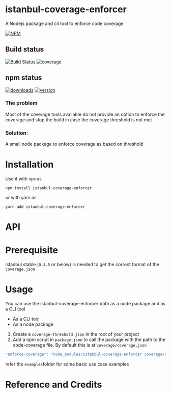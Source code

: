 # istanbul-coverage-enforcer
A Nodejs package and cli tool to enforce code coverage

[![NPM](https://nodei.co/npm/istanbul-coverage-enforcer.png)](https://npmjs.org/package/istanbul-coverage-enforcer)

## Build status
[![Build Status](https://travis-ci.org/addityasingh/istanbul-coverage-enforcer.svg?branch=master)](https://travis-ci.org/addityasingh/istanbul-coverage-enforcer)
[![coverage](https://codecov.io/github/addityasingh/istanbul-coverage-enforcer/coverage.svg?precision=0)](https://codecov.io/github/addityasingh/istanbul-coverage-enforcer)

## npm status
[![downloads](https://img.shields.io/npm/dt/istanbul-coverage-enforcer.svg)](https://npmjs.org/package/istanbul-coverage-enforcer)
[![version](https://img.shields.io/npm/v/istanbul-coverage-enforcer.svg)](https://npmjs.org/package/istanbul-coverage-enforcer)


### The problem
Most of the coverage tools available do not provide an option to enforce the coverage and stop the build in case the coverage threshold is not met

### Solution: 
A small node package to enforce coverage as based on threshold

# Installation
Use it with `npm` as

```
npm install istanbul-coverage-enforcer
```

or with yarn as 

```
yarn add istanbul-coverage-enforcer
```

# API

# Prerequisite
istanbul stable (`0.4.5` or below) is needed to get the correct format of the `coverage.json`

# Usage
You can use the istanbul-coverage-enforcer both as a node package and as a CLI tool
- As a CLI tool
- As a node package
1. Create a `coverage-threshold.json` in the root of your project
2. Add a npm script in `package.json` to call the package with the path to the code-coverage file. By default this is at `coverage/coverage.json` 

```javascript
"enforce-coverage": "node_modules/istanbul-coverage-enforcer coverage/coverage.json",
```
refer the `examples`folder for some basic use case examples

# Reference and Credits
